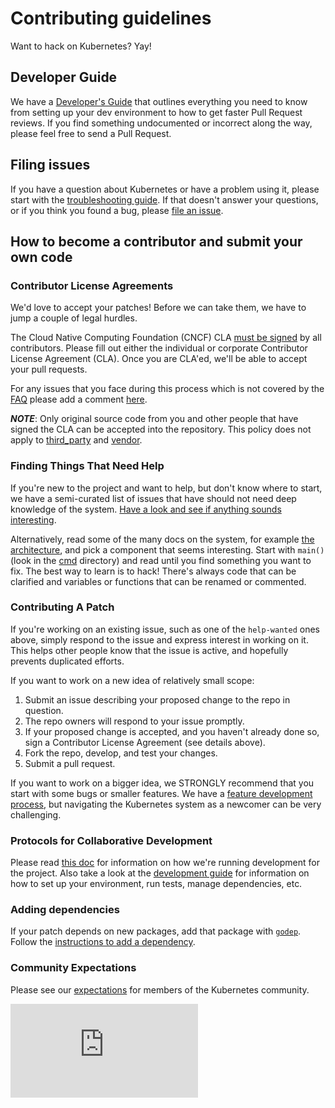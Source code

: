 # Contributing guidelines

Want to hack on Kubernetes? Yay!

## Developer Guide

We have a [Developer's Guide](docs/devel/README.md) that outlines everything
you need to know from setting up your dev environment to how to get faster Pull
Request reviews. If you find something undocumented or incorrect along the way,
please feel free to send a Pull Request.

## Filing issues

If you have a question about Kubernetes or have a problem using it, please
start with the [troubleshooting guide](docs/troubleshooting.md).  If that
doesn't answer your questions, or if you think you found a bug, please [file an
issue](https://github.com/kubernetes/kubernetes/issues/new).

## How to become a contributor and submit your own code

### Contributor License Agreements

We'd love to accept your patches! Before we can take them, we have to jump a
couple of legal hurdles.

The Cloud Native Computing Foundation (CNCF) CLA [must be signed](https://github.com/kubernetes/community/blob/master/CLA.md) by all contributors.
Please fill out either the individual or corporate Contributor License
Agreement (CLA). Once you are CLA'ed, we'll be able to accept your pull requests. 

For any issues that you face during this process which is not covered by the [FAQ](https://github.com/kubernetes/community/blob/master/CLA.md)
please add a comment [here](https://github.com/kubernetes/kubernetes/issues/27796).

***NOTE***: Only original source code from you and other people that have
signed the CLA can be accepted into the repository. This policy does not
apply to [third_party](third_party/) and [vendor](vendor/).

### Finding Things That Need Help

If you're new to the project and want to help, but don't know where to start,
we have a semi-curated list of issues that have should not need deep knowledge
of the system.  [Have a look and see if anything sounds
interesting](https://github.com/kubernetes/kubernetes/issues?q=is%3Aopen+is%3Aissue+label%3Ahelp-wanted).

Alternatively, read some of the many docs on the system, for example [the
architecture](docs/design/architecture.md), and pick a component that seems
interesting.  Start with `main()` (look in the [cmd](cmd/) directory) and read
until you find something you want to fix.  The best way to learn is to hack!
There's always code that can be clarified and variables or functions that can
be renamed or commented.

### Contributing A Patch

If you're working on an existing issue, such as one of the `help-wanted` ones
above, simply respond to the issue and express interest in working on it.  This
helps other people know that the issue is active, and hopefully prevents
duplicated efforts.

If you want to work on a new idea of relatively small scope:

1. Submit an issue describing your proposed change to the repo in question.
1. The repo owners will respond to your issue promptly.
1. If your proposed change is accepted, and you haven't already done so, sign a
   Contributor License Agreement (see details above).
1. Fork the repo, develop, and test your changes.
1. Submit a pull request.

If you want to work on a bigger idea, we STRONGLY recommend that you start with
some bugs or smaller features.  We have a [feature development
process](https://github.com/kubernetes/features/blob/master/README.md), but
navigating the Kubernetes system as a newcomer can be very challenging.

### Protocols for Collaborative Development

Please read [this doc](docs/devel/collab.md) for information on how we're
running development for the project.  Also take a look at the [development
guide](docs/devel/development.md) for information on how to set up your
environment, run tests, manage dependencies, etc.

### Adding dependencies

If your patch depends on new packages, add that package with
[`godep`](https://github.com/tools/godep).  Follow the [instructions to add a
dependency](docs/devel/development.md#godep-and-dependency-management).

### Community Expectations

Please see our [expectations](docs/devel/community-expectations.md) for members
of the Kubernetes community.



[![Analytics](https://kubernetes-site.appspot.com/UA-36037335-10/GitHub/CONTRIBUTING.md?pixel)]()
